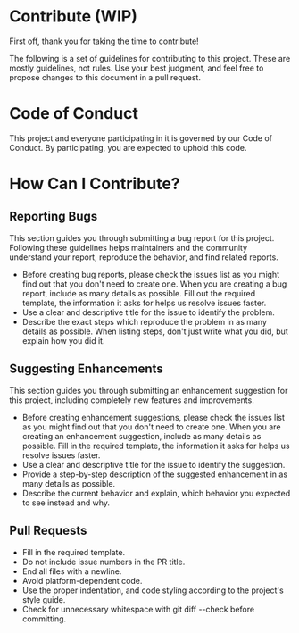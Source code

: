 # Contribute (WIP)

First off, thank you for taking the time to contribute!

The following is a set of guidelines for contributing to this project. These are mostly guidelines, not rules. Use your best judgment, and feel free to propose changes to this document in a pull request.

# Code of Conduct

This project and everyone participating in it is governed by our Code of Conduct. By participating, you are expected to uphold this code.

# How Can I Contribute?

## Reporting Bugs

This section guides you through submitting a bug report for this project. Following these guidelines helps maintainers and the community understand your report, reproduce the behavior, and find related reports.

-   Before creating bug reports, please check the issues list as you might find out that you don't need to create one. When you are creating a bug report, include as many details as possible. Fill out the required template, the information it asks for helps us resolve issues faster.
-   Use a clear and descriptive title for the issue to identify the problem.
-   Describe the exact steps which reproduce the problem in as many details as possible. When listing steps, don't just write what you did, but explain how you did it.

## Suggesting Enhancements

This section guides you through submitting an enhancement suggestion for this project, including completely new features and improvements.

-   Before creating enhancement suggestions, please check the issues list as you might find out that you don't need to create one. When you are creating an enhancement suggestion, include as many details as possible. Fill in the required template, the information it asks for helps us resolve issues faster.
-   Use a clear and descriptive title for the issue to identify the suggestion.
-   Provide a step-by-step description of the suggested enhancement in as many details as possible.
-   Describe the current behavior and explain, which behavior you expected to see instead and why.

## Pull Requests

-   Fill in the required template.
-   Do not include issue numbers in the PR title.
-   End all files with a newline.
-   Avoid platform-dependent code.
-   Use the proper indentation, and code styling according to the project's style guide.
-   Check for unnecessary whitespace with git diff --check before committing.

